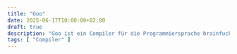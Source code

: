 ```yaml
---
title: "Goo"
date: 2025-06-17T10:00:00+02:00
draft: true
description: "Goo ist ein Compiler für die Programmiersprache brainfuck, der brainfuck-Code entweder interpretiert und so direkt verarbeitet, oder aber den Code in eine ELF-Objektdatei zu verarbeiten, um sie dann in weiterer Folge mittels eines Linkers zu einem ausführbaren x86_64 Linuxprogramm finalisieren zu können."
tags: [ "Compiler" ]
---
```


